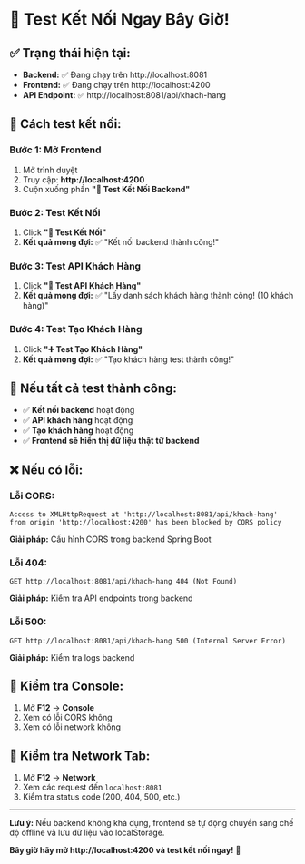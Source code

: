 # 🚀 Test Kết Nối Ngay Bây Giờ!

## ✅ **Trạng thái hiện tại:**
- **Backend:** ✅ Đang chạy trên http://localhost:8081
- **Frontend:** ✅ Đang chạy trên http://localhost:4200
- **API Endpoint:** ✅ http://localhost:8081/api/khach-hang

## 🔗 **Cách test kết nối:**

### **Bước 1: Mở Frontend**
1. Mở trình duyệt
2. Truy cập: **http://localhost:4200**
3. Cuộn xuống phần **"🔗 Test Kết Nối Backend"**

### **Bước 2: Test Kết Nối**
1. Click **"🚀 Test Kết Nối"**
2. **Kết quả mong đợi:** ✅ "Kết nối backend thành công!"

### **Bước 3: Test API Khách Hàng**
1. Click **"👥 Test API Khách Hàng"**
2. **Kết quả mong đợi:** ✅ "Lấy danh sách khách hàng thành công! (10 khách hàng)"

### **Bước 4: Test Tạo Khách Hàng**
1. Click **"➕ Test Tạo Khách Hàng"**
2. **Kết quả mong đợi:** ✅ "Tạo khách hàng test thành công!"

## 🎯 **Nếu tất cả test thành công:**

- ✅ **Kết nối backend** hoạt động
- ✅ **API khách hàng** hoạt động
- ✅ **Tạo khách hàng** hoạt động
- ✅ **Frontend sẽ hiển thị dữ liệu thật từ backend**

## ❌ **Nếu có lỗi:**

### **Lỗi CORS:**
```
Access to XMLHttpRequest at 'http://localhost:8081/api/khach-hang' 
from origin 'http://localhost:4200' has been blocked by CORS policy
```
**Giải pháp:** Cấu hình CORS trong backend Spring Boot

### **Lỗi 404:**
```
GET http://localhost:8081/api/khach-hang 404 (Not Found)
```
**Giải pháp:** Kiểm tra API endpoints trong backend

### **Lỗi 500:**
```
GET http://localhost:8081/api/khach-hang 500 (Internal Server Error)
```
**Giải pháp:** Kiểm tra logs backend

## 🔧 **Kiểm tra Console:**
1. Mở **F12** → **Console**
2. Xem có lỗi CORS không
3. Xem có lỗi network không

## 🔧 **Kiểm tra Network Tab:**
1. Mở **F12** → **Network**
2. Xem các request đến `localhost:8081`
3. Kiểm tra status code (200, 404, 500, etc.)

---

**Lưu ý:** Nếu backend không khả dụng, frontend sẽ tự động chuyển sang chế độ offline và lưu dữ liệu vào localStorage.

**Bây giờ hãy mở http://localhost:4200 và test kết nối ngay!** 🚀

